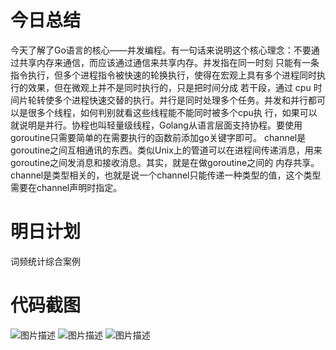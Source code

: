 # 今日总结
今天了解了Go语言的核心——并发编程。有一句话来说明这个核心理念：不要通过共享内存来通信，而应该通过通信来共享内存。并发指在同一时刻
只能有一条指令执行，但多个进程指令被快速的轮换执行，使得在宏观上具有多个进程同时执行的效果，但在微观上并不是同时执行的，只是把时间分成
若干段，通过 cpu 时间片轮转使多个进程快速交替的执行。并行是同时处理多个任务。并发和并行都可以是很多个线程，如何判别就看这些线程能不能同时被多个cpu执
行，如果可以就说明是并行。协程也叫轻量级线程，Golang从语言层面支持协程。要使用goroutine只需要简单的在需要执行的函数前添加go关键字即可。
channel是goroutine之间互相通讯的东西。类似Unix上的管道可以在进程间传递消息，用来goroutine之间发消息和接收消息。其实，就是在做goroutine之间的
内存共享。channel是类型相关的，也就是说一个channel只能传递一种类型的值，这个类型需要在channel声明时指定。
# 明日计划
词频统计综合案例
# 代码截图
![图片描述](https://dn-simplecloud.shiyanlou.com/courses/uid1080018-20190529-1559098393123)
![图片描述](https://dn-simplecloud.shiyanlou.com/courses/uid1080018-20190529-1559098595864)
![图片描述](https://dn-simplecloud.shiyanlou.com/courses/uid1080018-20190529-1559098632462)
